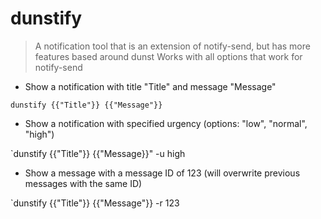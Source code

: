 # dunstify

> A notification tool that is an extension of notify-send, but has more features based around dunst
> Works with all options that work for notify-send

- Show a notification with title "Title" and message "Message"

`dunstify {{"Title"}} {{"Message"}}`

- Show a notification with specified urgency (options: "low", "normal", "high")

`dunstify {{"Title"}} {{"Message}}" -u high

- Show a message with a message ID of 123 (will overwrite previous messages with the same ID)

`dunstify {{"Title"}} {{"Message"}} -r 123
